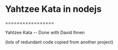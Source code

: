 # Yahtzee Kata in nodejs
=================

Yahtzee Kata -- Done with David Ihnen


(lots of redundant code copied from another project)